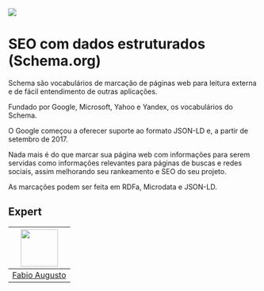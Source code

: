 <img src="https://storage.googleapis.com/golden-wind/experts-club/capa-github.svg" />

# SEO com dados estruturados (Schema.org)

Schema são vocabulários de marcação de páginas web para leitura externa e de fácil entendimento de outras aplicações.

Fundado por Google, Microsoft, Yahoo e Yandex, os vocabulários do Schema.

O Google começou a oferecer suporte ao formato JSON-LD e, a partir de setembro de 2017.

Nada mais é do que marcar sua página web com informações para serem servidas como informações relevantes para páginas de buscas e redes sociais, assim melhorando seu rankeamento e SEO do seu projeto.

As marcações podem ser feita em RDFa, Microdata e JSON-LD.

## Expert

|[<img src="https://avatars.githubusercontent.com/u/44373172?v=4" width="75px;"/>](https://github.com/fabiocasadossites) |
| :-: |
|[Fabio Augusto](https://github.com/fabiocasadossites)|